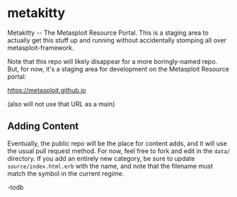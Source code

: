 metakitty
=========

Metakitty -- The Metasploit Resource Portal. This is a staging area to
actually get this stuff up and running without accidentally stomping all
over metasploit-framework.

Note that this repo will likely disappear for a more boringly-named
repo. But, for now, it's a staging area for development on
the Metasploit Resource portal:

https://metasploit.github.io

(also will not use that URL as a main)

## Adding Content

Eventually, the public repo will be the place for content adds, and it
will use the usual pull request method. For now, feel free to fork
and edit in the `data/` directory. If you add an entirely new category,
be sure to update `source/index.html.erb` with the name, and note that
the filename must match the symbol in the current regime.


-todb
